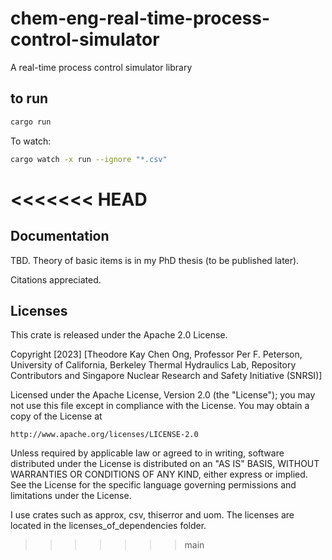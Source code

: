 # chem-eng-real-time-process-control-simulator
A real-time process control simulator library

## to run 

```bash
cargo run 
```
To watch:
```bash
cargo watch -x run --ignore "*.csv"
```

<<<<<<< HEAD
=======
## Documentation

TBD. Theory of basic items is in my PhD thesis (to be published later).

Citations appreciated.

## Licenses 

This crate is released under the Apache 2.0 License. 

Copyright [2023] [Theodore Kay Chen Ong, Professor Per F. Peterson,
University of California, Berkeley
Thermal Hydraulics Lab, Repository Contributors and 
Singapore Nuclear Research and Safety Initiative (SNRSI)]

Licensed under the Apache License, Version 2.0 (the "License");
you may not use this file except in compliance with the License.
You may obtain a copy of the License at

    http://www.apache.org/licenses/LICENSE-2.0

Unless required by applicable law or agreed to in writing, software
distributed under the License is distributed on an "AS IS" BASIS,
WITHOUT WARRANTIES OR CONDITIONS OF ANY KIND, either express or implied.
See the License for the specific language governing permissions and
limitations under the License.

I use crates such as approx, csv, thiserror and uom. The licenses 
are located in the licenses_of_dependencies folder.

>>>>>>> main
